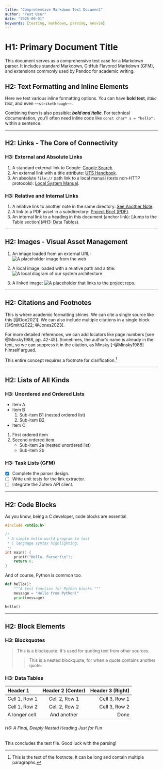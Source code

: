 ```yaml
---
title: "Comprehensive Markdown Test Document"
author: "Test User"
date: "2025-09-01"
keywords: [testing, markdown, parsing, neovim]
---
```


# H1: Primary Document Title

This document serves as a comprehensive test case for a Markdown parser. It includes standard Markdown, GitHub Flavored Markdown (GFM), and extensions commonly used by Pandoc for academic writing.

## H2: Text Formatting and Inline Elements

Here we test various inline formatting options. You can have **bold text**, _italic text_, and even `~~strikethrough~~`.

Combining them is also possible: **_bold and italic_**. For technical documentation, you'll often need inline code like `const char* s = "hello";` within a sentence.

---

## H2: Links - The Core of Connectivity

### H3: External and Absolute Links

1.  A standard external link to Google: [Google Search](https://www.google.com).
2.  An external link with a title attribute: [UTS Handbook](https://www.handbook.uts.edu.au/ "University of Technology Sydney Handbook").
3.  An absolute `file://` path link to a local manual (tests non-HTTP protocols): [Local System Manual](file:///Users/Shared/docs/manual.pdf).

### H3: Relative and Internal Links

1.  A relative link to another note in the same directory: [See Another Note](./another-note.md).
2.  A link to a PDF asset in a subdirectory: [Project Brief (PDF)](assets/project-brief.pdf).
3.  An internal link to a heading in this document (anchor link): [Jump to the Table section](#H3: Data Tables).

---

## H2: Images - Visual Asset Management

1.  An image loaded from an external URL:
    ![A placeholder image from the web](https://placehold.co/600x400/EEE/31343C?text=External+Image)

2.  A local image loaded with a relative path and a title:
    ![A local diagram of our system architecture](images/system-diagram.png "System Architecture Diagram")

3.  A linked image:
    [![A placeholder that links to the project repo.](https://placehold.co/200x100/31343C/EEE?text=Click+Me)](https://github.com/example/repo)

---

## H2: Citations and Footnotes

This is where academic formatting shines. We can cite a single source like this [@Doe2021]. We can also include multiple citations in a single block [@Smith2022; @Jones2023].

For more detailed references, we can add locators like page numbers [see @Minsky1988, pp. 42-45]. Sometimes, the author's name is already in the text, so we can suppress it in the citation, as Minsky [-@Minsky1988] himself argued.

This entire concept requires a footnote for clarification.[^1]

[^1]: This is the text of the footnote. It can be long and contain multiple paragraphs.

---

## H2: Lists of All Kinds

### H3: Unordered and Ordered Lists

* Item A
* Item B
    1.  Sub-item B1 (nested ordered list)
    2.  Sub-item B2
* Item C

1.  First ordered item
2.  Second ordered item
    * Sub-item 2a (nested unordered list)
    * Sub-item 2b

### H3: Task Lists (GFM)

- [x] Complete the parser design.
- [ ] Write unit tests for the link extractor.
- [ ] Integrate the Zotero API client.

---

## H2: Code Blocks

As you know, being a C developer, code blocks are essential.

```c
#include <stdio.h>

/*
 * A simple hello world program to test
 * C language syntax highlighting.
 */
int main() {
    printf("Hello, Parser!\n");
    return 0;
}
```

And of course, Python is common too.

```python
def hello():
    """A test function for Python blocks."""
    message = "Hello from Python!"
    print(message)

hello()
```

---

## H2: Block Elements

### H3: Blockquotes

> This is a blockquote. It's used for quoting text from other sources.
>
> > This is a nested blockquote, for when a quote contains another quote.

### H3: Data Tables

| Header 1      | Header 2 (Center) | Header 3 (Right) |
| :------------ | :---------------: | ---------------: |
| Cell 1, Row 1 |   Cell 2, Row 1   |    Cell 3, Row 1 |
| Cell 1, Row 2 |   Cell 2, Row 2   |    Cell 3, Row 2 |
| A longer cell |    And another    |             Done |

###### H6: A Final, Deeply Nested Heading Just for Fun

This concludes the test file. Good luck with the parsing!
